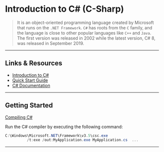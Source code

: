 # Introduction to C# (C-Sharp)

> It is an object-oriented programming language created by Microsoft that runs on the `.NET Framework`.
> `C#` has roots from the `C` family, and the language is close to other popular languages like `C++` and `Java`.
> The first version was released in 2002 while the latest version, C# 8, was released in September 2019.

---

## Links & Resources

* [Introduction to C#](https://www.w3schools.com/cs/cs_intro.asp)
* [Quick Start Guide](https://www.tutorialspoint.com/csharp/csharp_quick_guide.htm)
* [C# Documentation](https://docs.microsoft.com/en-us/dotnet/csharp/)

---

## Getting Started

[Compiling C#](https://stackoverflow.com/questions/553143/compiling-executing-a-c-sharp-source-file-in-command-prompt)

Run the C# compiler by executing the following command:

```powershell
C:\Windows\Microsoft.NET\Framework\v3.5\csc.exe
          /t:exe /out:MyApplication.exe MyApplication.cs  ...
```

---
